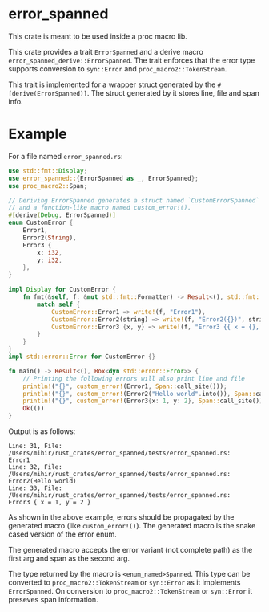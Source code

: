 # error_spanned

This crate is meant to be used inside a proc macro lib.

This crate provides a trait `ErrorSpanned` and a derive macro `error_spanned_derive::ErrorSpanned`.
The trait enforces that the error type supports conversion to `syn::Error` and `proc_macro2::TokenStream`.

This trait is implemented for a wrapper struct generated by the
`#[derive(ErrorSpanned)]`. The struct generated by it stores line, file and span info.

# Example

For a file named `error_spanned.rs`:

```rust
use std::fmt::Display;
use error_spanned::{ErrorSpanned as _, ErrorSpanned};
use proc_macro2::Span;

// Deriving ErrorSpanned generates a struct named `CustomErrorSpanned`
// and a function-like macro named custom_error!().
#[derive(Debug, ErrorSpanned)]
enum CustomError {
    Error1,
    Error2(String),
    Error3 {
        x: i32,
        y: i32,
    },
}

impl Display for CustomError {
    fn fmt(&self, f: &mut std::fmt::Formatter) -> Result<(), std::fmt::Error> {
        match self {
            CustomError::Error1 => write!(f, "Error1"),
            CustomError::Error2(string) => write!(f, "Error2({})", string),
            CustomError::Error3 {x, y} => write!(f, "Error3 {{ x = {}, y = {} }}",x, y),
        }
    }
}
impl std::error::Error for CustomError {}

fn main() -> Result<(), Box<dyn std::error::Error>> {
    // Printing the following errors will also print line and file
    println!("{}", custom_error!(Error1, Span::call_site()));
    println!("{}", custom_error!(Error2("Hello world".into()), Span::call_site()));
    println!("{}", custom_error!(Error3{x: 1, y: 2}, Span::call_site()));
    Ok(())
}
```

Output is as follows:
```text
Line: 31, File: /Users/mihir/rust_crates/error_spanned/tests/error_spanned.rs:
Error1
Line: 32, File: /Users/mihir/rust_crates/error_spanned/tests/error_spanned.rs:
Error2(Hello world)
Line: 33, File: /Users/mihir/rust_crates/error_spanned/tests/error_spanned.rs:
Error3 { x = 1, y = 2 }
```
As shown in the above example, errors should be propagated by the generated macro
(like `custom_error!()`). The generated macro is the snake cased version of the error enum.

The generated macro accepts the error variant (not complete path) as the first arg 
and span as the second arg.

The type returned by the macro is `<enum_named>Spanned`. This type can be converted to
`proc_macro2::TokenStream` or `syn::Error` as it implements `ErrorSpanned`.
On conversion to `proc_macro2::TokenStream` or `syn::Error` it preseves span information.
